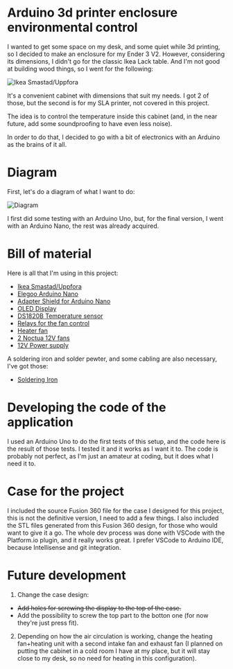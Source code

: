 # Arduino 3d printer enclosure environmental control

I wanted to get some space on my desk, and some quiet while 3d printing, so I decided to make an enclosure for my Ender 3 V2.
However, considering its dimensions, I didn't go for the classic Ikea Lack table. And I'm not good at building wood things, so I went for the following:

![Ikea Smastad/Uppfora](https://www.ikea.com/ca/en/images/products/smastad-uppfoera-cabinet-white-gray-with-1-shelf__0922392_pe788153_s5.jpg?f=g)

It's a convenient cabinet with dimensions that suit my needs. I got 2 of those, but the second is for my SLA printer, not covered in this project.

The idea is to control the temperature inside this cabinet (and, in the near future, add some soundproofing to have even less noise).

In order to do that, I decided to go with a bit of electronics with an Arduino as the brains of it all.

# Diagram
First, let's do a diagram of what I want to do:

![Diagram](https://github.com/acladenb5/arduino_enclosure_envctrl/blob/master/other_files/enclosure_temp_control_electronics.png)

I first did some testing with an Arduino Uno, but, for the final version, I went with an Arduino Nano, the rest was already acquired.

# Bill of material

Here is all that I'm using in this project:

- [Ikea Smastad/Uppfora](https://www.ikea.com/ca/en/p/smastad-uppfoera-cabinet-white-gray-with-1-shelf-s69389791/)
- [Elegoo Arduino Nano](https://www.amazon.ca/gp/product/B071NMD14Y/ref=ppx_yo_dt_b_asin_title_o08_s01?ie=UTF8&psc=1)
- [Adapter Shield for Arduino Nano](https://www.amazon.ca/gp/product/B07YTZSR72/ref=ppx_yo_dt_b_asin_title_o08_s00?ie=UTF8&psc=1)
- [OLED Display](https://www.amazon.ca/gp/product/B0751LFCZT/ref=ppx_yo_dt_b_asin_title_o00_s01?ie=UTF8&psc=1)
- [DS1820B Temperature sensor](https://www.amazon.ca/gp/product/B012C597T0/ref=ppx_yo_dt_b_asin_title_o01_s00?ie=UTF8&psc=1)
- [Relays for the fan control](https://www.amazon.ca/gp/product/B07DN8DTRW/ref=ppx_yo_dt_b_asin_title_o04_s00?ie=UTF8&psc=1)
- [Heater fan](https://www.amazon.ca/gp/product/B07YPNYP98/ref=ppx_yo_dt_b_asin_title_o08_s00?ie=UTF8&psc=1)
- [2 Noctua 12V fans](https://www.amazon.ca/gp/product/B07C5VG64V/ref=ppx_yo_dt_b_asin_title_o01_s00?ie=UTF8&psc=1)
- [12V Power supply](https://www.amazon.ca/gp/product/B0776R4SPT/ref=ppx_yo_dt_b_asin_title_o01_s01?ie=UTF8&psc=1)

A soldering iron and solder pewter, and some cabling are also necessary, I've got those:
- [Soldering Iron](https://www.amazon.ca/gp/product/B08LYVSNNM/ref=ppx_yo_dt_b_asin_title_o04_s01?ie=UTF8&psc=1)

# Developing the code of the application

I used an Arduino Uno to do the first tests of this setup, and the code here is the result of those tests. I tested it and it works as I want it to. The code is probably not perfect, as I'm just an amateur at coding, but it does what I need it to.

# Case for the project

I included the source Fusion 360 file for the case I designed for this project, this is not the definitive version, I need to add a few things.
I also included the STL files generated from this Fusion 360 design, for those who would want to give it a go.
The whole dev process was done with VSCode with the Platform.io plugin, and it really works great. I prefer VSCode to Arduino IDE, because Intellisense and git integration.

# Future development

1. Change the case design:
- ~~Add holes for screwing the display to the top of the case.~~
- Add the possibility to screw the top part to the botton one (for now they're just press fit).

2. Depending on how the air circulation is working, change the heating fan+heating unit with a second intake fan and exhaust fan (I planned on putting the cabinet in a cold room I have at my place, but it will stay close to my desk, so no need for heating in this configuration).



